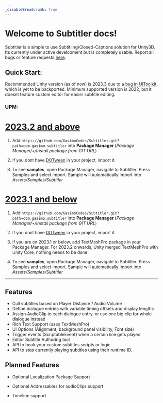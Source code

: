 ```yaml
---
_disableBreadcrumb: true
---
```


# Welcome to **Subtitler** docs!

Subtitler is a simple to use Subtitling/Closed-Captions solution for Unity3D. Its currently under active development but is completely usable. Report all bugs or feature requests [here](https://github.com/GasimoCodes/Subtitler/issues/new/choose).


## Quick Start:
Recommended Unity version (as of now) is 2023.3 due to a [bug in UIToolkit](https://forum.unity.com/threads/cant-bind-multicolumnlistview-to-property.1425945/), which is yet to be backported. Minimum supported version is 2022, but it doesnt feature custom editor for easier subtitle editing. 

### UPM:

# [2023.2 and above](#tab/newer)

1. Add `https://github.com/GasimoCodes/Subtitler.git?path=com.gasimo.subtitler` into **Package Manager** 
(*Package Manager/+/Install package from GIT URL*)

2. If you dont have [DOTween](https://dotween.demigiant.com/download.php) in your project, import it.

3. To see **samples**, open Package Manager, navigate to Subtitler. Press Samples and select import. Sample will automatically import into *Assets/Samples/Subtitler*

# [2023.1 and below](#tab/older)

1. Add `https://github.com/GasimoCodes/Subtitler.git?path=com.gasimo.subtitler` into **Package Manager** 
(*Package Manager/+/Install package from GIT URL*)

3. If you dont have [DOTween](https://dotween.demigiant.com/download.php) in your project, import it.

3. If you are on 2023.1 or below, add TextMeshPro package in your Package Manager. For 2023.2 onwards, Unity merged TextMeshPro with Unity Core, nothing needs to be done. 

4. To see **samples**, open Package Manager, navigate to Subtitler. Press Samples and select import. Sample will automatically import into *Assets/Samples/Subtitler*

---


  
  

## Features

- Cull subtitles based on Player Distance / Audio Volume
- Define dialogue entries with variable timing offsets and display lengths
- Assign AudioClip to each dialogue entry, or use one big clip for whole dialogue instead
- Rich Text Support (uses TextMeshPro)
- UI Options (Alignment, background panel visibility, Font size)
- Trigger events (ScriptableEvent) when a certain line gets played
- Editor Subtitle Authoring tool
- API to hook your custom subtitles scripts or logic
- API to stop currently playing subtitles using their runtime ID.
  

## Planned Features

- Optional Localization Package Support

- Optional Addressables for audioClips support

- Timeline support